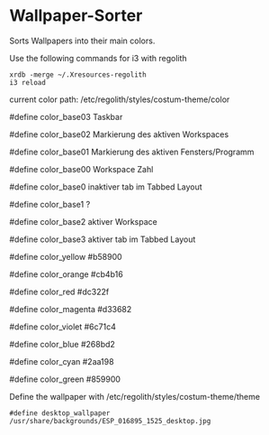 # Wallpaper-Sorter
Sorts Wallpapers into their main colors.

Use the following commands for i3 with regolith

    xrdb -merge ~/.Xresources-regolith
    i3 reload 

current color path: /etc/regolith/styles/costum-theme/color

#define color_base03    Taskbar

#define color_base02    Markierung des aktiven Workspaces

#define color_base01    Markierung des aktiven Fensters/Programm

#define color_base00    Workspace Zahl

#define color_base0     inaktiver tab im Tabbed Layout

#define color_base1     ?

#define color_base2     aktiver Workspace

#define color_base3     aktiver tab im Tabbed Layout

#define color_yellow    #b58900

#define color_orange    #cb4b16

#define color_red       #dc322f

#define color_magenta   #d33682

#define color_violet    #6c71c4

#define color_blue      #268bd2

#define color_cyan      #2aa198

#define color_green     #859900


Define the wallpaper with /etc/regolith/styles/costum-theme/theme

    #define desktop_wallpaper   /usr/share/backgrounds/ESP_016895_1525_desktop.jpg
